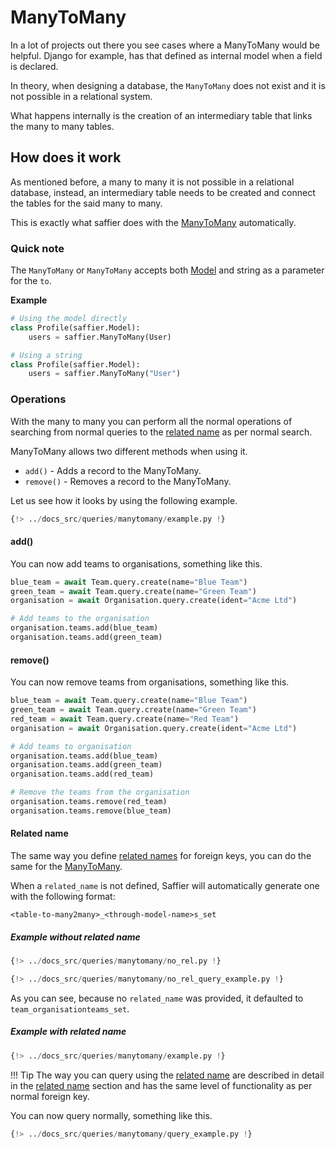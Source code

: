 # ManyToMany

In a lot of projects out there you see cases where a ManyToMany would be helpful. Django for example,
has that defined as internal model when a field is declared.

In theory, when designing a database, the `ManyToMany` does not exist and it is not possible in
a relational system.

What happens internally is the creation of an intermediary table that links the many to many tables.

## How does it work

As mentioned before, a many to many it is not possible in a relational database, instead, an
intermediary table needs to be created and connect the tables for the said many to many.

This is exactly what saffier does with the [ManyToMany][many_to_many] automatically.

### Quick note

The `ManyToMany` or `ManyToMany` accepts both [Model](../models.md) and string as
a parameter for the `to`.

**Example**

```python
# Using the model directly
class Profile(saffier.Model):
    users = saffier.ManyToMany(User)

# Using a string
class Profile(saffier.Model):
    users = saffier.ManyToMany("User")
```

### Operations

With the many to many you can perform all the normal operations of searching from normal queries
to the [related name][related_name] as per normal search.

ManyToMany allows two different methods when using it.

* `add()` - Adds a record to the ManyToMany.
* `remove()` - Removes a record to the ManyToMany.

Let us see how it looks by using the following example.

```python hl_lines="17"
{!> ../docs_src/queries/manytomany/example.py !}
```

#### add()

You can now add teams to organisations, something like this.

```python hl_lines="6-7"
blue_team = await Team.query.create(name="Blue Team")
green_team = await Team.query.create(name="Green Team")
organisation = await Organisation.query.create(ident="Acme Ltd")

# Add teams to the organisation
organisation.teams.add(blue_team)
organisation.teams.add(green_team)
```

#### remove()

You can now remove teams from organisations, something like this.

```python hl_lines="12-13"
blue_team = await Team.query.create(name="Blue Team")
green_team = await Team.query.create(name="Green Team")
red_team = await Team.query.create(name="Red Team")
organisation = await Organisation.query.create(ident="Acme Ltd")

# Add teams to organisation
organisation.teams.add(blue_team)
organisation.teams.add(green_team)
organisation.teams.add(red_team)

# Remove the teams from the organisation
organisation.teams.remove(red_team)
organisation.teams.remove(blue_team)
```


#### Related name

The same way you define [related names][related_name] for foreign keys, you can do the same for
the [ManyToMany][many_to_many].

When a `related_name` is not defined, Saffier will automatically generate one with the following
format:

```shell
<table-to-many2many>_<through-model-name>s_set
```

##### Example without related name

```python hl_lines="17"
{!> ../docs_src/queries/manytomany/no_rel.py !}
```

```python hl_lines="11"
{!> ../docs_src/queries/manytomany/no_rel_query_example.py !}
```

As you can see, because no `related_name` was provided, it defaulted to `team_organisationteams_set`.


##### Example with related name

```python hl_lines="17"
{!> ../docs_src/queries/manytomany/example.py !}
```

!!! Tip
    The way you can query using the [related name][related_name] are described in detail in the
    [related name][related_name] section and has the same level of functionality as per normal
    foreign key.

You can now query normally, something like this.

```python hl_lines="11"
{!> ../docs_src/queries/manytomany/query_example.py !}
```


[many_to_many]: ../fields.md#manytomanyfield
[related_name]: ./related-name.md
